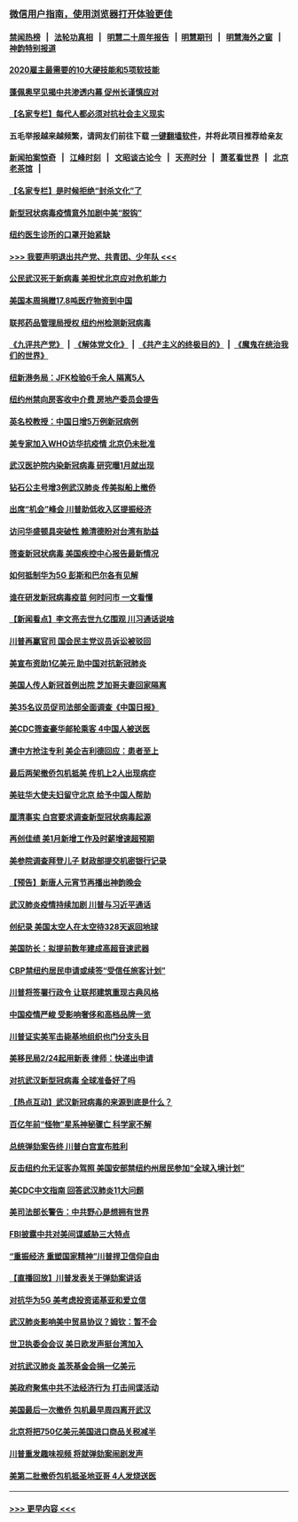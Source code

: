 ### [微信用户指南，使用浏览器打开体验更佳](https://github.com/gfw-breaker/banned-news1/blob/master/indexes/wechat-guide.md?t=0)
#### [禁闻热榜](热点新闻.md?t=0)  &nbsp;&nbsp;|&nbsp;&nbsp; [法轮功真相](https://github.com/gfw-breaker/truth/blob/master/README.md?t=0) &nbsp;&nbsp;|&nbsp;&nbsp; [明慧二十周年报告](https://github.com/gfw-breaker/mh-reports/blob/master/README.md?t=0) &nbsp;&nbsp;|&nbsp;&nbsp;[明慧期刊](https://github.com/gfw-breaker/mh-qikan) &nbsp;&nbsp;|&nbsp;&nbsp; [明慧海外之窗](https://github.com/gfw-breaker/mh-news/blob/master/README.md?t=0) &nbsp;&nbsp;|&nbsp;&nbsp; [神韵特别报道](https://github.com/gfw-breaker/mh-news/blob/master/shenyun.md?t=0)
#### [2020雇主最需要的10大硬技能和5项软技能](../pages/nsc412/n11850953.md?t=02091744) 
#### [蓬佩奥罕见揭中共渗透内幕 促州长谨慎应对](../pages/nsc412/n11854685.md?t=02091744) 
#### [【名家专栏】每代人都必须对抗社会主义现实](../pages/nsc412/n11831412.md?t=02091744) 
#### 五毛举报越来越频繁，请网友们前往下载 [一键翻墙软件](https://github.com/gfw-breaker/ssr-accounts)，并将此项目推荐给亲友
#### [新闻拍案惊奇](https://github.com/gfw-breaker/banned-news1/blob/master/pages/link4.md) &nbsp;&nbsp;|&nbsp;&nbsp; [江峰时刻](https://github.com/gfw-breaker/banned-news1/blob/master/pages/link4.md) &nbsp;&nbsp;|&nbsp;&nbsp; [文昭谈古论今](https://github.com/gfw-breaker/banned-news1/blob/master/pages/link4.md) &nbsp;&nbsp;|&nbsp;&nbsp; [天亮时分](https://github.com/gfw-breaker/banned-news1/blob/master/pages/link4.md) &nbsp;&nbsp;|&nbsp;&nbsp; [萧茗看世界](https://github.com/gfw-breaker/banned-news1/blob/master/pages/link4.md) &nbsp;&nbsp;|&nbsp;&nbsp; [北京老茶馆](https://github.com/gfw-breaker/banned-news1/blob/master/pages/link4.md) &nbsp;&nbsp;|&nbsp;&nbsp; 
#### [【名家专栏】是时候拒绝“封杀文化”了](../pages/nsc412/n11814093.md?t=02091744) 
#### [新型冠状病毒疫情意外加剧中美“脱钩”](../pages/nsc412/n11854475.md?t=02091744) 
#### [纽约医生诊所的口罩开始紧缺](../pages/nsc412/n11853364.md?t=02091744) 
#### [>>> 我要声明退出共产党、共青团、少年队 <<<](https://github.com/begood0513/goodnews/blob/master/quit/letter.md) 
#### [公民武汉死于新病毒 美担忧北京应对危机能力](../pages/nsc412/n11854331.md?t=02091744) 
#### [美国本周捐赠17.8吨医疗物资到中国](../pages/nsc412/n11854269.md?t=02091744) 
#### [联邦药品管理局授权  纽约州检测新冠病毒](../pages/nsc412/n11853371.md?t=02091744) 
#### [《九评共产党》](https://github.com/begood0513/9ping.md/blob/master/README.md) &nbsp;|&nbsp; [《解体党文化》](../../../../jtdwh.md/blob/master/README.md)  &nbsp;|&nbsp; [《共产主义的终极目的》](../../../../gczydzjmd.md/blob/master/README.md) &nbsp;|&nbsp; [《魔鬼在统治我们的世界》](../../../../mgztzwmdsj.md/blob/master/README.md) 
#### [纽新港务局：JFK检验6千余人  隔离5人](../pages/nsc412/n11853366.md?t=02091744) 
#### [纽约州禁向房客收中介费  房地产委员会提告](../pages/nsc412/n11853360.md?t=02091744) 
#### [英名校教授：中国日增5万例新冠病例](../pages/nsc412/n11854174.md?t=02091744) 
#### [美专家加入WHO访华抗疫情 北京仍未批准](../pages/nsc412/n11854043.md?t=02091744) 
#### [武汉医护院内染新冠病毒 研究曝1月就出现](../pages/nsc412/n11852928.md?t=02091744) 
#### [钻石公主号增3例武汉肺炎 传美拟船上撤侨](../pages/nsc412/n11853240.md?t=02091744) 
#### [出席“机会”峰会 川普助低收入区提振经济](../pages/nsc412/n11853232.md?t=02091744) 
#### [访问华盛顿具突破性 赖清德盼对台湾有助益](../pages/nsc412/n11853129.md?t=02091744) 
#### [筛查新冠状病毒 美国疾控中心报告最新情况](../pages/nsc412/n11853070.md?t=02091744) 
#### [如何抵制华为5G 彭斯和巴尔各有见解](../pages/nsc412/n11852535.md?t=02091744) 
#### [谁在研发新冠病毒疫苗 何时问市 一文看懂](../pages/nsc412/n11852840.md?t=02091744) 
#### [【新闻看点】李文亮去世九亿围观 川习通话说啥](../pages/nsc412/n11852360.md?t=02091744) 
#### [川普再赢官司 国会民主党议员诉讼被驳回](../pages/nsc412/n11852287.md?t=02091744) 
#### [美宣布资助1亿美元 助中国对抗新冠肺炎](../pages/nsc412/n11852531.md?t=02091744) 
#### [美国人传人新冠首例出院 芝加哥夫妻回家隔离](../pages/nsc412/n11852452.md?t=02091744) 
#### [美35名议员促司法部全面调查《中国日报》](../pages/nsc412/n11852435.md?t=02091744) 
#### [美CDC筛查豪华邮轮乘客 4中国人被送医](../pages/nsc412/n11852085.md?t=02091744) 
#### [遭中方抢注专利 美企吉利德回应：患者至上](../pages/nsc412/n11852037.md?t=02091744) 
#### [最后两架撤侨包机抵美 传机上2人出现病症](../pages/nsc412/n11852173.md?t=02091744) 
#### [美驻华大使夫妇留守北京 给予中国人帮助](../pages/nsc412/n11852165.md?t=02091744) 
#### [厘清事实 白宫要求调查新型冠状病毒起源](../pages/nsc412/n11852106.md?t=02091744) 
#### [再创佳绩 美1月新增工作及时薪增速超预期](../pages/nsc412/n11852174.md?t=02091744) 
#### [美参院调查拜登儿子 财政部提交机密银行记录](../pages/nsc412/n11851808.md?t=02091744) 
#### [【预告】新唐人元宵节再播出神韵晚会](../pages/nsc412/n11843192.md?t=02091744) 
#### [武汉肺炎疫情持续加剧 川普与习近平通话](../pages/nsc412/n11851613.md?t=02091744) 
#### [创纪录 美国太空人在太空待328天返回地球](../pages/nsc412/n11851266.md?t=02091744) 
#### [美国防长：拟提前数年建成高超音速武器](../pages/nsc412/n11850959.md?t=02091744) 
#### [CBP禁纽约居民申请或续签“受信任旅客计划”](../pages/nsc412/n11850857.md?t=02091744) 
#### [川普将签署行政令 让联邦建筑重现古典风格](../pages/nsc412/n11850654.md?t=02091744) 
#### [中国疫情严峻 受影响奢侈和高档品牌一览](../pages/nsc412/n11850319.md?t=02091744) 
#### [川普证实美军击毙基地组织也门分支头目](../pages/nsc412/n11850383.md?t=02091744) 
#### [美移民局2/24起用新表 律师：快递出申请](../pages/nsc412/n11848220.md?t=02091744) 
#### [对抗武汉新型冠病毒 全球准备好了吗](../pages/nsc412/n11850142.md?t=02091744) 
#### [【热点互动】武汉新冠病毒的来源到底是什么？](../pages/nsc412/n11849749.md?t=02091744) 
#### [百亿年前“怪物”星系神秘骤亡 科学家不解](../pages/nsc412/n11849863.md?t=02091744) 
#### [总统弹劾案告终 川普白宫宣布胜利](../pages/nsc412/n11849985.md?t=02091744) 
#### [反击纽约允无证客办驾照  美国安部禁纽约州居民参加“全球入境计划”](../pages/nsc412/n11849828.md?t=02091744) 
#### [美CDC中文指南 回答武汉肺炎11大问题](../pages/nsc412/n11849703.md?t=02091744) 
#### [美司法部长警告：中共野心是想拥有世界](../pages/nsc412/n11849769.md?t=02091744) 
#### [FBI披露中共对美间谍威胁三大特点](../pages/nsc412/n11849700.md?t=02091744) 
#### [“重振经济 重塑国家精神”川普捍卫信仰自由](../pages/nsc412/n11849641.md?t=02091744) 
#### [【直播回放】川普发表关于弹劾案讲话](../pages/nsc412/n11849472.md?t=02091744) 
#### [对抗华为5G 美考虑投资诺基亚和爱立信](../pages/nsc412/n11849510.md?t=02091744) 
#### [武汉肺炎影响美中贸易协议？姆钦：暂不会](../pages/nsc412/n11849497.md?t=02091744) 
#### [世卫执委会会议 美日欧发声挺台湾加入](../pages/nsc412/n11849433.md?t=02091744) 
#### [对抗武汉肺炎 盖茨基金会捐一亿美元](../pages/nsc412/n11848953.md?t=02091744) 
#### [美政府聚焦中共不法经济行为 打击间谍活动](../pages/nsc412/n11849322.md?t=02091744) 
#### [美国最后一次撤侨 包机最早周四离开武汉](../pages/nsc412/n11849395.md?t=02091744) 
#### [北京将把750亿美元美国进口商品关税减半](../pages/nsc412/n11848896.md?t=02091744) 
#### [川普重发趣味视频 将就弹劾案闹剧发声](../pages/nsc412/n11848715.md?t=02091744) 
#### [美第二批撤侨包机抵圣地亚哥 4人发烧送医](../pages/nsc412/n11847923.md?t=02091744) 

----
#### [ >>> 更早内容 <<< ](../indexes/nsc412-earlier.md)
